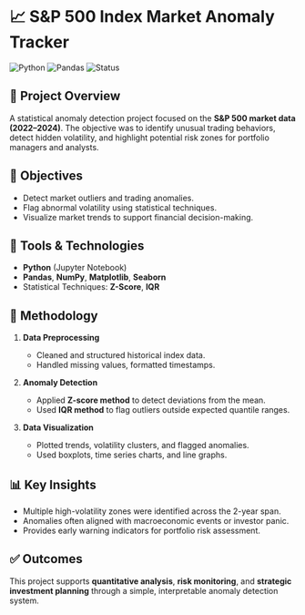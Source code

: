 # 📈 S&P 500 Index Market Anomaly Tracker

![Python](https://img.shields.io/badge/Python-Used-blue?logo=python)
![Pandas](https://img.shields.io/badge/Pandas-Data_Analysis-lightgrey?logo=pandas)
![Status](https://img.shields.io/badge/Project-Completed-brightgreen)

## 📌 Project Overview

A statistical anomaly detection project focused on the **S&P 500 market data (2022–2024)**. The objective was to identify unusual trading behaviors, detect hidden volatility, and highlight potential risk zones for portfolio managers and analysts.

## 🎯 Objectives

- Detect market outliers and trading anomalies.
- Flag abnormal volatility using statistical techniques.
- Visualize market trends to support financial decision-making.

## 🧰 Tools & Technologies

- **Python** (Jupyter Notebook)
- **Pandas**, **NumPy**, **Matplotlib**, **Seaborn**
- Statistical Techniques: **Z-Score**, **IQR**

## 🔎 Methodology

1. **Data Preprocessing**  
   - Cleaned and structured historical index data.  
   - Handled missing values, formatted timestamps.

2. **Anomaly Detection**  
   - Applied **Z-score method** to detect deviations from the mean.  
   - Used **IQR method** to flag outliers outside expected quantile ranges.

3. **Data Visualization**  
   - Plotted trends, volatility clusters, and flagged anomalies.  
   - Used boxplots, time series charts, and line graphs.

## 📊 Key Insights

- Multiple high-volatility zones were identified across the 2-year span.  
- Anomalies often aligned with macroeconomic events or investor panic.  
- Provides early warning indicators for portfolio risk assessment.

## ✅ Outcomes

This project supports **quantitative analysis**, **risk monitoring**, and **strategic investment planning** through a simple, interpretable anomaly detection system.

